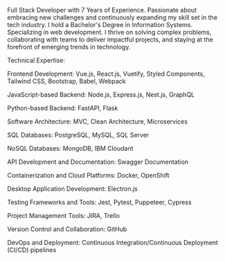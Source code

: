 Full Stack Developer with 7 Years of Experience.
Passionate about embracing new challenges and continuously expanding my skill set in the tech industry.
I hold a Bachelor's Degree in Information Systems.
Specializing in web development. I thrive on solving complex problems, collaborating with teams to deliver impactful projects, and staying at the forefront of emerging trends in technology.

Technical Expertise:

Frontend Development:
Vue.js, React.js, Vuetify, Styled Components, Tailwind CSS, Bootstrap, Babel, Webpack

JavaScript-based Backend:
Node.js, Express.js, Nest.js, GraphQL

Python-based Backend:
FastAPI, Flask

Software Architecture:
MVC, Clean Architecture, Microservices

SQL Databases:
PostgreSQL, MySQL, SQL Server

NoSQL Databases:
MongoDB, IBM Cloudant

API Development and Documentation:
Swagger Documentation

Containerization and Cloud Platforms:
Docker, OpenShift

Desktop Application Development:
Electron.js

Testing Frameworks and Tools:
Jest, Pytest, Puppeteer, Cypress

Project Management Tools:
JIRA, Trello

Version Control and Collaboration:
GitHub

DevOps and Deployment:
Continuous Integration/Continuous Deployment (CI/CD) pipelines
